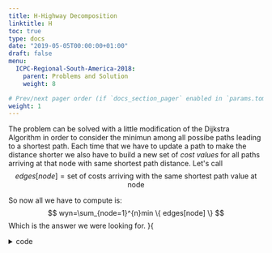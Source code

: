 ```yaml
---
title: H-Highway Decomposition
linktitle: H
toc: true
type: docs
date: "2019-05-05T00:00:00+01:00"
draft: false
menu:
  ICPC-Regional-South-America-2018:
    parent: Problems and Solution
    weight: 8

# Prev/next pager order (if `docs_section_pager` enabled in `params.toml`)
weight: 1
---
```

The problem can be solved with a little modification of the Dijkstra Algorithm in order to consider the minimun among all possibe paths leading to a shortest path.
Each time that we have to update a path to make the distance shorter we also have to build a new set of *cost values* for all paths arriving at that node with same shortest path distance.
Let's call 
$$edges[node]=\text{set of costs arriving with the same shortest path value at node}$$

So now all we have to compute is:
$$
wyn=\sum_{node=1}^{n}min \{ edges[node] \}
$$
Which is the answer we were looking for.
$\} \{$
<details><summary>code</summary>

```cpp
#include <bits/stdc++.h>
using namespace std;

#define rep(i, a, b) for(lli i = a; i < (b); ++i)
typedef long long int lli;

const lli N=1e4+10,INF=1e15;
lli dis[N];
vector<tuple<lli,lli,lli> > g[N]; //g[a] -> pair(b,w,c) 
bool processed[N];
vector<int> edges[N];

int main(){

	lli n,m; cin>>n>>m;
	rep(i,0,m){
		lli a,b,l,c; cin>>a>>b>>l>>c;
		g[a].pb(make_tuple(b,l,c));
		g[b].pb(make_tuple(a,l,c));
	}

	priority_queue<pair<lli,lli>> q; //contains pairs of form (-d,x)

	for (lli i = 1; i <= n; i++) {
	  	dis[i] = INF;
	}
	
	lli x=1,wyn=0;
	dis[x] = 0;//,C[x]=0;
	q.push({0,x});

	while (!q.empty()) {
		lli a = q.top().second; q.pop();
		if (processed[a]) continue;
		processed[a] = true;
		for (auto u : g[a]) {
			lli b,w,cost;
		  	tie(b,w,cost)=u;
		   	if(dis[a]+w < dis[b]){
			   	dis[b] = dis[a]+w;
		      	q.push({-dis[b],b});
		      	edges[b].clear();
		    }
		    if(dis[a]+w==dis[b]) edges[b].pb(cost);
		}
	}
	rep(i,1,n+1){
		sort(all(edges[i]));
		if(sz(edges[i]))wyn+=edges[i][0];
	}
	cout<<wyn<<endl;
	return 0;
}
```
</details>
 

